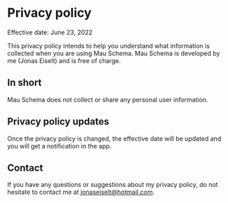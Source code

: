 # Privacy policy

Effective date: June 23, 2022

This privacy policy intends to help you understand what information is collected when you are using Mau Schema. Mau Schema is developed by me (Jonas Eiselt) and is free of charge.

## In short

Mau Schema does not collect or share any personal user information.

## Privacy policy updates

Once the privacy policy is changed, the effective date will be updated and you will get a notification in the app.

## Contact

If you have any questions or suggestions about my privacy policy, do not hesitate to contact me at jonaseiselt@hotmail.com.
